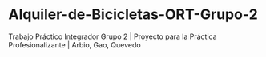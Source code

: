 # Alquiler-de-Bicicletas-ORT-Grupo-2
Trabajo Práctico Integrador Grupo 2 | Proyecto para la Práctica Profesionalizante | Arbio, Gao, Quevedo
